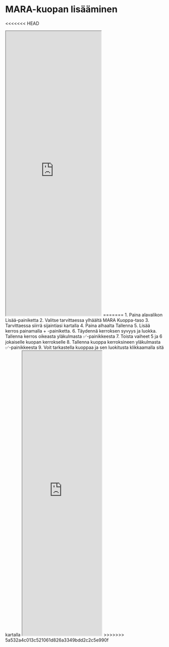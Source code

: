 # **MARA-kuopan lisääminen**

<<<<<<< HEAD
<iframe src="https://drive.google.com/file/d/1YvVkborpmX5lcEethbCEBcuu787CPSwS/preview" width="60%" height="900" allowfullscreen="allowfullscreen">

</iframe>
=======
1. Paina alavalikon Lisää-painiketta
2. Valitse tarvittaessa ylhäältä MARA Kuoppa-taso
3. Tarvittaessa siirrä sijaintiasi kartalla
4. Paina alhaalta Tallenna
5. Lisää kerros painamalla + -painiketta.
6. Täydennä kerroksen syvyys ja luokka. Tallenna kerros oikeasta yläkulmasta ✅-painikkeesta
7. Toista vaiheet 5 ja 6 jokaiselle kuopan kerrokselle
8. Tallenna kuoppa kerroksineen yläkulmasta ✅-painikkeesta
9. Voit tarkastella kuoppaa ja sen luokitusta klikkaamalla sitä kartalla

<iframe src="https://drive.google.com/file/d/1YvVkborpmX5lcEethbCEBcuu787CPSwS/preview" width="50%" height="900" allowfullscreen="allowfullscreen"></iframe>
>>>>>>> 5a532a4c013c521061d826a3349bdd2c2c5e990f
